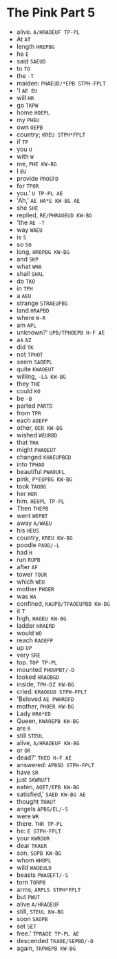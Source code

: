 # The Pink Part 5

* alive. `A/HRAOEUF TP-PL`
* At `AT`
* length `HREPBG`
* he `E`
* said `SAEUD`
* to `TO`
* the `-T`
* maiden: `PHAEUD/*EPB STPH-FPLT`
* 'I `AE EU`
* will `HR`
* go `TKPW`
* home `HOEPL`
* my `PHEU`
* own `OEPB`
* country; `KREU STPH*FPLT`
* if `TP`
* you `U`
* with `W`
* me, `PHE KW-BG`
* I `EU`
* provide `PROEFD`
* for `TPOR`
* you.' `U TP-PL AE`
* 'Ah,' `AE HA*E KW-BG AE`
* she `SHE`
* replied, `RE/PHRAOEUD KW-BG`
* 'the `AE -T`
* way `WAEU`
* is `S`
* so `SO`
* long, `HROPBG KW-BG`
* and `SKP`
* what `WHA`
* shall `SHAL`
* do `TKO`
* in `TPH`
* a `AEU`
* strange `STRAEUPBG`
* land `HRAPBD`
* where `W-R`
* am `APL`
* unknown?' `UPB/TPHOEPB H-F AE`
* as `AZ`
* did `TK`
* not `TPHOT`
* seem `SAOEPL`
* quite `KWAOEUT`
* willing, `-LG KW-BG`
* they `THE`
* could `KO`
* be `-B`
* parted `PARTD`
* from `TPR`
* each `AOEFP`
* other, `OER KW-BG`
* wished `WEURBD`
* that `THA`
* might `PHAOEUT`
* changed `KHAEUPBGD`
* into `TPHAO`
* beautiful `PWAOUFL`
* pink, `P*EUPBG KW-BG`
* took `TAOBG`
* her `HER`
* him. `HEUPL TP-PL`
* Then `THEPB`
* went `WEPBT`
* away `A/WAEU`
* his `HEUS`
* country, `KREU KW-BG`
* poodle `PAOD/-L`
* had `H`
* run `RUPB`
* after `AF`
* tower `TOUR`
* which `WEU`
* mother `PHOER`
* was `WA`
* confined, `KAUPB/TPAOEUPBD KW-BG`
* it `T`
* high, `HAOEU KW-BG`
* ladder `HRAERD`
* would `WO`
* reach `RAOEFP`
* up `UP`
* very `SRE`
* top. `TOP TP-PL`
* mounted `PHOUPBT/-D`
* looked `HRAOBGD`
* inside, `TPH-DZ KW-BG`
* cried: `KRAOEUD STPH-FPLT`
* 'Beloved `AE PWHROFD`
* mother, `PHOER KW-BG`
* Lady `HRA*ED`
* Queen, `KWAOEPB KW-BG`
* are `R`
* still `STEUL`
* alive, `A/HRAOEUF KW-BG`
* or `OR`
* dead?' `TKED H-F AE`
* answered: `APBSD STPH-FPLT`
* have `SR`
* just `SKWRUFT`
* eaten, `AOET/EPB KW-BG`
* satisfied,' `SAED KW-BG AE`
* thought `THAUT`
* angels `APBG/EL/-S`
* were `WR`
* there. `THR TP-PL`
* he: `E STPH-FPLT`
* your `KWROUR`
* dear `TKAER`
* son, `SOPB KW-BG`
* whom `WHOPL`
* wild `WAOEULD`
* beasts `PWAOEFT/-S`
* torn `TORPB`
* arms; `ARPLS STPH*FPLT`
* but `PWUT`
* alive `A/HRAOEUF`
* still, `STEUL KW-BG`
* soon `SAOPB`
* set `SET`
* free.' `TPRAOE TP-PL AE`
* descended `TKAOE/SEPBD/-D`
* again, `TKPWEPB KW-BG`
